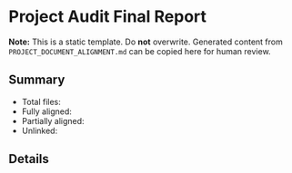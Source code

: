 # Project Audit Final Report

**Note:** This is a static template. Do **not** overwrite.
Generated content from `PROJECT_DOCUMENT_ALIGNMENT.md` can be copied here for human review.

## Summary
- Total files:
- Fully aligned:
- Partially aligned:
- Unlinked:

## Details
<!-- Paste relevant sections from PROJECT_DOCUMENT_ALIGNMENT.md -->